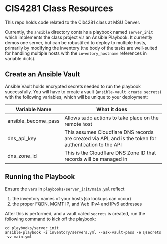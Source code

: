 # CIS4281 Class Resources
This repo holds code related to the CIS4281 class at MSU Denver. 

Currently, the `ansible` directory contains a playbook named `server_init` which implements the class project via an Ansible 
Playbook. It currently demos one server, but can be robustified to deploy to multiple hosts, primarily by modifying the 
inventory (the body of the tasks are well-suited for handling multiple hosts with the `inventory_hostname` 
references in variable dicts).

## Create an Ansible Vault
Ansible Vault holds encrypted secrets needed to run the playbook successfully. You will have to create a vault 
(`ansible-vault create secrets`) with the following variables, which will be unique to your deployment:

 
| Variable Name | What it does 
|---|---
| ansible_become_pass | Allows sudo actions to take place on the remote host
| dns_api_key | This assumes Cloudflare DNS records are created via API, and is the token for authentication to the API
| dns_zone_id | This is the Cloudflare DNS Zone ID that records will be managed in
  

## Running the Playbook
Ensure the `vars` in `playbooks/server_init/main.yml` reflect 

1) the inventory names of your hosts (so lookups can occur)
1) the proper FQDN, MGMT IP, and Web IPv4 and IPv6 addresses 

After this is performed, and a vault called `secrets` is created, run the following command to kick off the playbook: 

```
cd playbooks/server_init
ansible-playbook -i inventory/servers.yml --ask-vault-pass -e @secrets -vv main.yml
```
